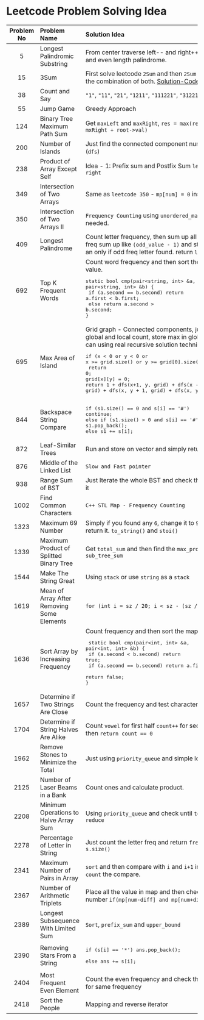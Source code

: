 # Leetcode Problem Solving Idea 

| Problem No | Problem Name                       | Solution Idea                                                                                                                                                                                                                                                  |
| :--------: | :--------------------------------- | :------------------------------------------------------------------------------------------------------------------------------------------------------------------------------------------------------------------------------------------------------------- |
|     5      | Longest Palindromic Substring      | From center traverse left-- and right++, check both odd and even length palindrome.                                                                                                                                                                            |
|15| 3Sum|First solve leetcode `2Sum` and then `2Sum II`, then `3Sum` is the combination of both. [Solution-Code](https://github.com/Nahid-Hassan/job-prep/blob/main/leetcode/15.%203sum/neetcode.cpp)|
|     38     | Count and Say                      | `"1"`, `"11"`, `"21"`, `"1211"`, `"111221"`, `"312211"`                                                                                                                                                                                                        |
|55|Jump Game| Greedy Approach |
|124| Binary Tree Maximum Path Sum| Get `maxLeft` and `maxRight`, `res = max(res, mxLeft + mxRight + root->val)`| 
|200| Number of Islands| Just find the connected component numbers in grid (`dfs`)|
|238| Product of Array Except Self|Idea - 1: Prefix sum and Postfix Sum `left - index - right`|
|349| Intersection of Two Arrays| Same as `leetcode 350` - `mp[num] = 0` instead `mp[num]--` | 
|350| Intersection of Two Arrays II|`Frequency Counting`  using `unordered_map`. Ordering not needed.|
|    409     | Longest Palindrome                 | Count letter frequency, then sum up all even, for odd freq sum up like `(odd_value - 1)` and store `carry = 1`; if an only if odd freq letter found. return `len + carry`                                                                                      |
|    692     | Top K Frequent Words               | Count word frequency and then sort the map based on value. <pre>static bool cmp(pair<string, int> &a, pair<string, int> &b) { <br>    if (a.second == b.second) return a.first < b.first; <br>    else return a.second > b.second;<br>}</pre>                  |
|695| Max Area of Island|Grid graph - Connected components, just maintain a global and local count, store max in global count or you can using real recursive solution technique <pre>if (x < 0 or y < 0 or x >= grid.size() or y >= grid[0].size() or !grid[x][y])<br>    return 0;<br>grid[x][y] = 0;<br>return 1 + dfs(x+1, y, grid) + dfs(x - 1, y, grid) + dfs(x, y + 1, grid) + dfs(x, y - 1, grid);</pre>|
|844| Backspace String Compare|<pre>if (s1.size() == 0 and s[i] == '#') continue;<br>else if (s1.size() > 0 and s[i] == '#') s1.pop_back();<br>else s1 += s[i];</pre>|
|872| Leaf-Similar Trees|Run and store on vector and simply return `left == right`|
|876| Middle of the Linked List| `Slow and Fast pointer` |
|938| Range Sum of BST|Just Iterate the whole BST and check the range and sum it|
|1002| Find Common Characters| `C++ STL Map - Frequency Counting`|
|1323| Maximum 69 Number|Simply if you found any `6`, change it to `9` and immediate return it. `to_string()` and `stoi()`|
|1339| Maximum Product of Splitted Binary Tree| Get `total_sum` and then find the `max_prod` based on `sub_tree_sum`|
|1544| Make The String Great | Using `stack` or use `string` as a `stack` |
|1619| Mean of Array After Removing Some Elements| `for (int i = sz / 20; i < sz - (sz / 20); i++`|
|    1636    | Sort Array by Increasing Frequency | Count frequency and then sort the map using following, <pre> static bool cmp(pair<int, int> &a, pair<int, int> &b) { <br>    if (a.second < b.second) return true;<br>    if (a.second == b.second) return a.first >= b.first;<br>    return false;<br>}</pre> |
|1657| Determine if Two Strings Are Close| Count the frequency and test character set|
|1704| Determine if String Halves Are Alike|Count `vowel` for first half `count++` for second half `count--` then `return count == 0`|
|1962| Remove Stones to Minimize the Total| Just using `priority_queue` and simple logic| 
|2125| Number of Laser Beams in a Bank| Count ones and calculate product. |
|2208| Minimum Operations to Halve Array Sum| Using `priority_queue` and check until `total / 2 > reduce`|
|2278 | Percentage of Letter in String| Just count the letter freq and return `freq * 100 / s.size()`|
|    2341    | Maximum Number of Pairs in Array   | `sort` and then compare with `i` and `i+1` index value and `count` the compare.                                                                                                                                                                                |
|2367| Number of Arithmetic Triplets|Place all the value in map and then check for every number `if(mp[num-diff] and mp[num+diff]) count++`.|
|2389| Longest Subsequence With Limited Sum|`Sort`, `prefix_sum` and `upper_bound`|
|2390| Removing Stars From a String| <pre>if (s[i] == '*') ans.pop_back(); <br>else ans += s[i];</pre>
|2404| Most Frequent Even Element| Count the even frequency and check the smallest one if for same frequency |
|2418 | Sort the People| Mapping and reverse iterator | 